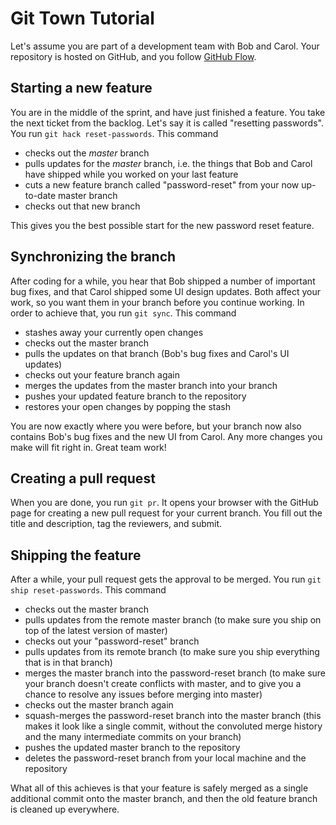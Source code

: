 # Git Town Tutorial

Let's assume you are part of a development team with Bob and Carol. Your repository is hosted on GitHub, and you follow [GitHub Flow](https://guides.github.com/introduction/flow/index.html).


## Starting a new feature

You are in the middle of the sprint, and have just finished a feature.
You take the next ticket from the backlog.
Let's say it is called "resetting passwords".
You run `git hack reset-passwords`. This command

* checks out the _master_ branch
* pulls updates for the _master_ branch, i.e. the things that Bob and Carol have shipped while you worked on your last feature
* cuts a new feature branch called "password-reset" from your now up-to-date master branch
* checks out that new branch

This gives you the best possible start for the new password reset feature.


## Synchronizing the branch

After coding for a while, you hear that Bob shipped a number of important bug fixes,
and that Carol shipped some UI design updates.
Both affect your work, so you want them in your branch before you continue working.
In order to achieve that, you run `git sync`. This command

* stashes away your currently open changes
* checks out the master branch
* pulls the updates on that branch (Bob's bug fixes and Carol's UI updates)
* checks out your feature branch again
* merges the updates from the master branch into your branch
* pushes your updated feature branch to the repository
* restores your open changes by popping the stash

You are now exactly where you were before, but your branch now also contains Bob's bug fixes and the new UI from Carol. Any more changes you make will fit right in. Great team work!


## Creating a pull request

When you are done, you run `git pr`.
It opens your browser with the GitHub page for creating a new pull request for your current branch.
You fill out the title and description, tag the reviewers, and submit.


## Shipping the feature

After a while, your pull request gets the approval to be merged. You run `git ship reset-passwords`. This command

* checks out the master branch
* pulls updates from the remote master branch (to make sure you ship on top of the latest version of master)
* checks out your "password-reset" branch
* pulls updates from its remote branch (to make sure you ship everything that is in that branch)
* merges the master branch into the password-reset branch
  (to make sure your branch doesn't create conflicts with master,
  and to give you a chance to resolve any issues before merging into master)
* checks out the master branch again
* squash-merges the password-reset branch into the master branch (this makes it look like a single commit, without the convoluted merge history and the many intermediate commits on your branch)
* pushes the updated master branch to the repository
* deletes the password-reset branch from your local machine and the repository

What all of this achieves is that your feature is safely merged as a single additional commit onto the master branch,
and then the old feature branch is cleaned up everywhere.
